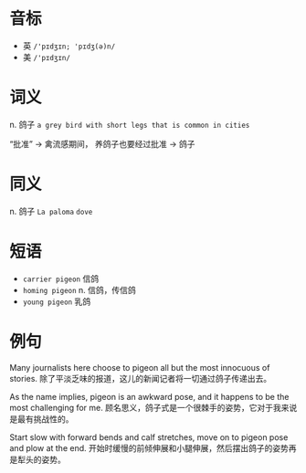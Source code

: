# 音标

- 英 `/'pɪdʒɪn; 'pɪdʒ(ə)n/`
- 美 `/'pɪdʒɪn/`

# 词义

n. 鸽子
`a grey bird with short legs that is common in cities`



“批准” → 禽流感期间， 养鸽子也要经过批准 → 鸽子

# 同义

n. 鸽子
`La paloma` `dove`

# 短语

- `carrier pigeon` 信鸽
- `homing pigeon` n. 信鸽，传信鸽
- `young pigeon` 乳鸽

# 例句

Many journalists here choose to pigeon all but the most innocuous of stories.
除了平淡乏味的报道，这儿的新闻记者将一切通过鸽子传递出去。

As the name implies, pigeon is an awkward pose, and it happens to be the most challenging for me.
顾名思义，鸽子式是一个很棘手的姿势，它对于我来说是最有挑战性的。

Start slow with forward bends and calf stretches, move on to pigeon pose and plow at the end.
开始时缓慢的前倾伸展和小腿伸展，然后摆出鸽子的姿势再是犁头的姿势。


